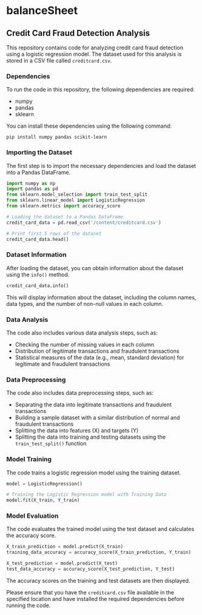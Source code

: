 # balanceSheet

## Credit Card Fraud Detection Analysis

This repository contains code for analyzing credit card fraud detection using a logistic regression model. The dataset used for this analysis is stored in a CSV file called `creditcard.csv`.

### Dependencies

To run the code in this repository, the following dependencies are required:

- numpy
- pandas
- sklearn

You can install these dependencies using the following command:

```
pip install numpy pandas scikit-learn
```

### Importing the Dataset

The first step is to import the necessary dependencies and load the dataset into a Pandas DataFrame.

```python
import numpy as np
import pandas as pd
from sklearn.model_selection import train_test_split
from sklearn.linear_model import LogisticRegression
from sklearn.metrics import accuracy_score

# Loading the dataset to a Pandas DataFrame
credit_card_data = pd.read_csv('/content/creditcard.csv')

# Print first 5 rows of the dataset
credit_card_data.head()
```

### Dataset Information

After loading the dataset, you can obtain information about the dataset using the `info()` method.

```python
credit_card_data.info()
```

This will display information about the dataset, including the column names, data types, and the number of non-null values in each column.

### Data Analysis

The code also includes various data analysis steps, such as:

- Checking the number of missing values in each column
- Distribution of legitimate transactions and fraudulent transactions
- Statistical measures of the data (e.g., mean, standard deviation) for legitimate and fraudulent transactions

### Data Preprocessing

The code also includes data preprocessing steps, such as:

- Separating the data into legitimate transactions and fraudulent transactions
- Building a sample dataset with a similar distribution of normal and fraudulent transactions
- Splitting the data into features (X) and targets (Y)
- Splitting the data into training and testing datasets using the `train_test_split()` function

### Model Training

The code trains a logistic regression model using the training dataset.

```python
model = LogisticRegression()

# Training the Logistic Regression model with Training Data
model.fit(X_train, Y_train)
```

### Model Evaluation

The code evaluates the trained model using the test dataset and calculates the accuracy score.

```python
X_train_prediction = model.predict(X_train)
training_data_accuracy = accuracy_score(X_train_prediction, Y_train)

X_test_prediction = model.predict(X_test)
test_data_accuracy = accuracy_score(X_test_prediction, Y_test)
```

The accuracy scores on the training and test datasets are then displayed.

Please ensure that you have the `creditcard.csv` file available in the specified location and have installed the required dependencies before running the code.


